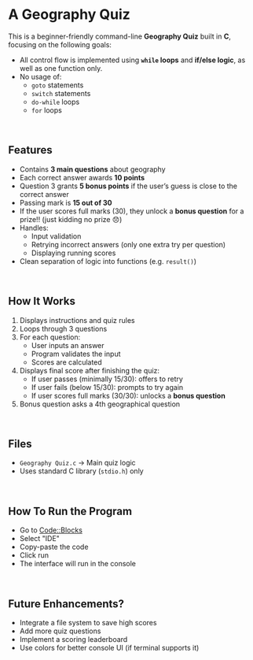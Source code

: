 # A Geography Quiz

This is a beginner-friendly command-line **Geography Quiz** built in **C**, focusing on the following goals:
- All control flow is implemented using **`while` loops** and **if/else logic**, as well as one function only.
- No usage of:
  - `goto` statements
  - `switch` statements
  - `do-while` loops
  - `for` loops

<br>

## Features

- Contains **3 main questions** about geography
- Each correct answer awards **10 points**
- Question 3 grants **5 bonus points** if the user’s guess is close to the correct answer
- Passing mark is **15 out of 30**
- If the user scores full marks (30), they unlock a **bonus question** for a prize!! (just kidding no prize 😞)
- Handles:
  - Input validation
  - Retrying incorrect answers (only one extra try per question)
  - Displaying running scores
- Clean separation of logic into functions (e.g. `result()`)

<br>

## How It Works

1. Displays instructions and quiz rules
2. Loops through 3 questions
3. For each question:
    - User inputs an answer
    - Program validates the input
    - Scores are calculated
4. Displays final score after finishing the quiz:
    - If user passes (minimally 15/30): offers to retry
    - If user fails (below 15/30): prompts to try again
    - If user scores full marks (30/30): unlocks a **bonus question**
5. Bonus question asks a 4th geographical question

<br>

## Files

- `Geography Quiz.c` → Main quiz logic
- Uses standard C library (`stdio.h`) only

<br>

## How To Run the Program
- Go to [Code::Blocks](https://www.onlinegdb.com/)
- Select "IDE"
- Copy-paste the code
- Click run
- The interface will run in the console

<br>

## Future Enhancements?

- Integrate a file system to save high scores
- Add more quiz questions
- Implement a scoring leaderboard
- Use colors for better console UI (if terminal supports it)
